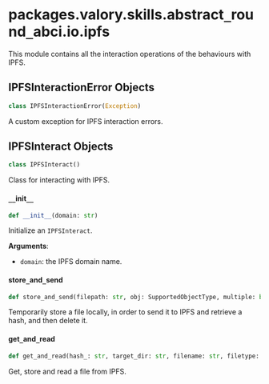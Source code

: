 <a id="packages.valory.skills.abstract_round_abci.io.ipfs"></a>

# packages.valory.skills.abstract`_`round`_`abci.io.ipfs

This module contains all the interaction operations of the behaviours with IPFS.

<a id="packages.valory.skills.abstract_round_abci.io.ipfs.IPFSInteractionError"></a>

## IPFSInteractionError Objects

```python
class IPFSInteractionError(Exception)
```

A custom exception for IPFS interaction errors.

<a id="packages.valory.skills.abstract_round_abci.io.ipfs.IPFSInteract"></a>

## IPFSInteract Objects

```python
class IPFSInteract()
```

Class for interacting with IPFS.

<a id="packages.valory.skills.abstract_round_abci.io.ipfs.IPFSInteract.__init__"></a>

#### `__`init`__`

```python
def __init__(domain: str)
```

Initialize an `IPFSInteract`.

**Arguments**:

- `domain`: the IPFS domain name.

<a id="packages.valory.skills.abstract_round_abci.io.ipfs.IPFSInteract.store_and_send"></a>

#### store`_`and`_`send

```python
def store_and_send(filepath: str, obj: SupportedObjectType, multiple: bool, filetype: Optional[SupportedFiletype] = None, custom_storer: Optional[CustomStorerType] = None, **kwargs: Any, ,) -> str
```

Temporarily store a file locally, in order to send it to IPFS and retrieve a hash, and then delete it.

<a id="packages.valory.skills.abstract_round_abci.io.ipfs.IPFSInteract.get_and_read"></a>

#### get`_`and`_`read

```python
def get_and_read(hash_: str, target_dir: str, filename: str, filetype: Optional[SupportedFiletype] = None, custom_loader: SupportedLoaderType = None) -> SupportedObjectType
```

Get, store and read a file from IPFS.

